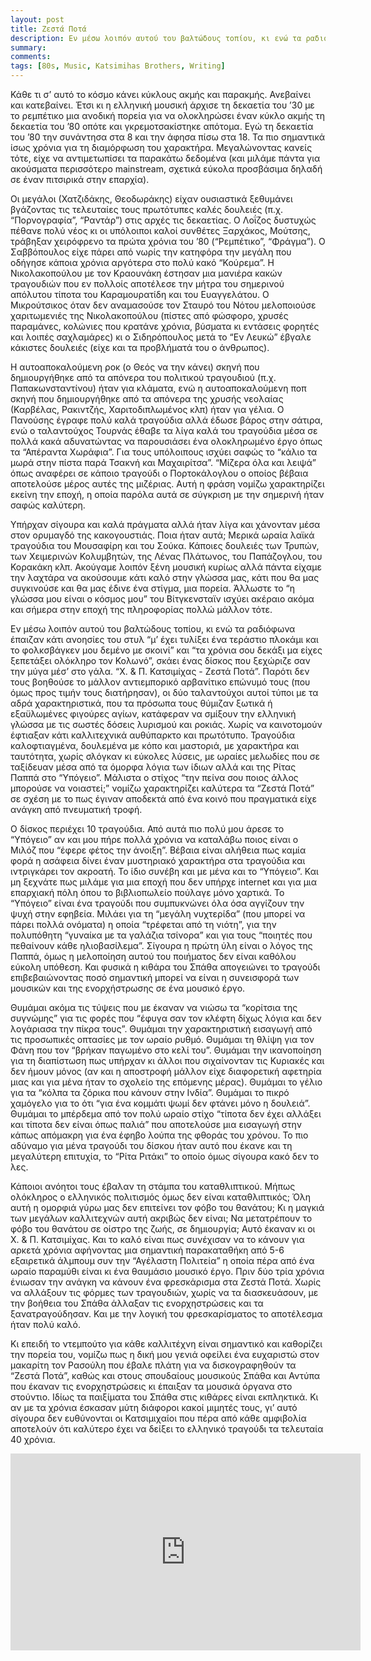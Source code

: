 ```yaml
---
layout: post
title: Ζεστά Ποτά
description: Εν μέσω λοιπόν αυτού του βαλτώδους τοπίου, κι ενώ τα ραδιόφωνα έπαιζαν κάτι ανοησίες του στυλ “μ’ έχει τυλίξει ένα τεράστιο πλοκάμι και το φολκσβάγκεν μου δεμένο με σκοινί” και “τα χρόνια σου δεκάξι μα είχες ξεπετάξει ολόκληρο τον Κολωνό”, σκάει ένας δίσκος που ξεχώριζε σαν την μύγα μέσ’ στο γάλα. “Χ. & Π. Κατσιμίχας - Ζεστά Ποτά”.
summary: 
comments: 
tags: [80s, Music, Katsimihas Brothers, Writing]
---
```


Κάθε τι σ’ αυτό το κόσμο κάνει κύκλους ακμής και παρακμής. Ανεβαίνει και κατεβαίνει. Έτσι κι η ελληνική μουσική άρχισε τη δεκαετία του ’30 με το ρεμπέτικο μια ανοδική πορεία για να ολοκληρώσει έναν κύκλο ακμής τη δεκαετία του ’80 οπότε και γκρεμοτσακίστηκε απότομα. Εγώ τη δεκαετία του ’80 την συνάντησα στα 8 και την άφησα πίσω στα 18. Τα πιο σημαντικά ίσως χρόνια για τη διαμόρφωση του χαρακτήρα. Μεγαλώνοντας κανείς τότε, είχε να αντιμετωπίσει τα παρακάτω δεδομένα (και μιλάμε πάντα για ακούσματα περισσότερο mainstream, σχετικά εύκολα προσβάσιμα δηλαδή σε έναν πιτσιρικά στην επαρχία).

Οι μεγάλοι (Χατζιδάκης, Θεοδωράκης) είχαν ουσιαστικά ξεθυμάνει βγάζοντας τις τελευταίες τους πρωτότυπες καλές δουλειές (π.χ. “Πορνογραφία”, “Ραντάρ”) στις αρχές τις δεκαετίας. Ο Λοΐζος δυστυχώς πέθανε πολύ νέος κι οι υπόλοιποι καλοί συνθέτες Ξαρχάκος, Μούτσης, τράβηξαν χειρόφρενο τα πρώτα χρόνια του ’80 (“Ρεμπέτικο”, “Φράγμα”). Ο Σαββόπουλος είχε πάρει από νωρίς την κατηφόρα την μεγάλη που οδήγησε κάποια χρόνια αργότερα στο πολύ κακό “Κούρεμα”. Η Νικολακοπούλου με τον Κραουνάκη έστησαν μια μανιέρα κακών τραγουδιών που εν πολλοίς αποτέλεσε την μήτρα του σημερινού απόλυτου τίποτα του Καραμουρατίδη και του Ευαγγελάτου. Ο Μικρούτσικος όταν δεν αναμασούσε τον Σταυρό του Νότου μελοποιούσε χαριτωμενιές της Νικολακοπούλου (πίστες από φώσφορο, χρυσές παραμάνες, κολώνιες που κρατάνε χρόνια, βύσματα κι εντάσεις φορητές και λοιπές σαχλαμάρες) κι ο Σιδηρόπουλος μετά το “Εν Λευκώ” έβγαλε κάκιστες δουλειές (είχε και τα προβλήματά του ο άνθρωπος).

Η αυτοαποκαλούμενη ροκ (ο Θεός να την κάνει) σκηνή που δημιουργήθηκε από τα απόνερα του πολιτικού τραγουδιού (π.χ. Παπακωνσταντίνου) ήταν για κλάματα, ενώ η αυτοαποκαλούμενη ποπ σκηνή που δημιουργήθηκε από τα απόνερα της χρυσής νεολαίας (Καρβέλας, Ρακιντζής, Χαριτοδιπλωμένος κλπ) ήταν για γέλια. Ο Πανούσης έγραφε πολύ καλά τραγούδια αλλά έδωσε βάρος στην σάτιρα, ενώ ο ταλαντούχος Τουρνάς έθαβε τα λίγα καλά του τραγούδια μέσα σε πολλά κακά αδυνατώντας να παρουσιάσει ένα ολοκληρωμένο έργο όπως τα “Απέραντα Χωράφια”. Για τους υπόλοιπους ισχύει σαφώς το “κάλιο τα μωρά στην πίστα παρά Τσακνή και Μαχαιρίτσα”. “Μίζερα όλα και λειψά” όπως αναφέρει σε κάποιο τραγούδι ο Πορτοκάλογλου ο οποίος βέβαια αποτελούσε μέρος αυτές της μιζέριας. Αυτή η φράση νομίζω χαρακτηρίζει εκείνη την εποχή, η οποία παρόλα αυτά σε σύγκριση με την σημερινή ήταν σαφώς καλύτερη.

Υπήρχαν σίγουρα και καλά πράγματα αλλά ήταν λίγα και χάνονταν μέσα στον ορυμαγδό της κακογουστιάς. Ποια ήταν αυτά; Μερικά ωραία λαϊκά τραγούδια του Μουσαφίρη και του Σούκα. Κάποιες δουλειές των Τρυπών, των Χειμερινών Κολυμβητών, της Λένας Πλάτωνος, του Παπάζογλου, του Κορακάκη κλπ. Ακούγαμε λοιπόν ξένη μουσική κυρίως αλλά πάντα είχαμε την λαχτάρα να ακούσουμε κάτι καλό στην γλώσσα μας, κάτι που θα μας συγκινούσε και θα μας έδινε ένα στίγμα, μια πορεία. Άλλωστε το “η γλώσσα μου είναι ο κόσμος μου” του Βίτγκενσταϊν ισχύει ακέραιο ακόμα και σήμερα στην εποχή της πληροφορίας πολλώ μάλλον τότε.

Εν μέσω λοιπόν αυτού του βαλτώδους τοπίου, κι ενώ τα ραδιόφωνα έπαιζαν κάτι ανοησίες του στυλ “μ’ έχει τυλίξει ένα τεράστιο πλοκάμι και το φολκσβάγκεν μου δεμένο με σκοινί” και “τα χρόνια σου δεκάξι μα είχες ξεπετάξει ολόκληρο τον Κολωνό”, σκάει ένας δίσκος που ξεχώριζε σαν την μύγα μέσ’ στο γάλα. “Χ. & Π. Κατσιμίχας - Ζεστά Ποτά”. Παρότι δεν τους βοηθούσε το μάλλον αντιεμπορικό αρβανίτικο επώνυμό τους (που όμως προς τιμήν τους διατήρησαν), οι δύο ταλαντούχοι αυτοί τύποι με τα αδρά χαρακτηριστικά, που τα πρόσωπα τους θύμιζαν ξωτικά ή εξαϋλωμένες φιγούρες αγίων, κατάφεραν να σμίξουν την ελληνική γλώσσα με τις σωστές δόσεις λυρισμού και ροκιάς. Χωρίς να καινοτομούν έφτιαξαν κάτι καλλιτεχνικά αυθύπαρκτο και πρωτότυπο. Τραγούδια καλοφτιαγμένα, δουλεμένα με κόπο και μαστοριά, με χαρακτήρα και ταυτότητα, χωρίς σλόγκαν κι εύκολες λύσεις, με ωραίες μελωδίες που σε ταξίδευαν μέσα από τα όμορφα λόγια των ίδιων αλλά και της Ρίτας Παππά στο “Υπόγειο”. Μάλιστα ο στίχος “την πείνα σου ποιος άλλος μπορούσε να νοιαστεί;” νομίζω χαρακτηρίζει καλύτερα τα “Ζεστά Ποτά” σε σχέση με το πως έγιναν αποδεκτά από ένα κοινό που πραγματικά είχε ανάγκη από πνευματική τροφή.

Ο δίσκος περιέχει 10 τραγούδια. Από αυτά πιο πολύ μου άρεσε το “Υπόγειο” αν και μου πήρε πολλά χρόνια να καταλάβω ποιος είναι ο Μιλόζ που “έφερε φέτος την άνοιξη”. Βέβαια είναι αλήθεια πως καμία φορά η ασάφεια δίνει έναν μυστηριακό χαρακτήρα στα τραγούδια και ιντριγκάρει τον ακροατή. Το ίδιο συνέβη και με μένα και το “Υπόγειο”. Και μη ξεχνάτε πως μιλάμε για μια εποχή που δεν υπήρχε internet και για μια επαρχιακή πόλη όπου το βιβλιοπωλείο πούλαγε μόνο χαρτικά. Το “Υπόγειο” είναι ένα τραγούδι που συμπυκνώνει όλα όσα αγγίζουν την ψυχή στην εφηβεία. Μιλάει για τη “μεγάλη νυχτερίδα” (που μπορεί να πάρει πολλά ονόματα) η οποία “τρέφεται από τη νιότη”, για την πολυπόθητη “γυναίκα με τα γαλάζια τσίνορα” και για τους “ποιητές που πεθαίνουν κάθε ηλιοβασίλεμα”. Σίγουρα η πρώτη ύλη είναι ο λόγος της Παππά, όμως η μελοποίηση αυτού του ποιήματος δεν είναι καθόλου εύκολη υπόθεση. Και φυσικά η κιθάρα του Σπάθα απογειώνει το τραγούδι επιβεβαιώνοντας ποσό σημαντική μπορεί να είναι η συνεισφορά των μουσικών και της ενορχήστρωσης σε ένα μουσικό έργο.

Θυμάμαι ακόμα τις τύψεις που με έκαναν να νιώσω τα “κορίτσια της συγνώμης” για τις φορές που “έφυγα σαν τον κλέφτη δίχως λόγια και δεν λογάριασα την πίκρα τους”. Θυμάμαι την χαρακτηριστική εισαγωγή από τις προσωπικές οπτασίες με τον ωραίο ρυθμό. Θυμάμαι τη θλίψη για τον Φάνη που τον “βρήκαν παγωμένο στο κελί του”. Θυμάμαι την ικανοποίηση για τη διαπίστωση πως υπήρχαν κι άλλοι που σιχαίνονταν τις Κυριακές και δεν ήμουν μόνος (αν και η αποστροφή μάλλον είχε διαφορετική αφετηρία μιας και για μένα ήταν το σχολείο της επόμενης μέρας). Θυμάμαι το γέλιο για τα “κόλπα τα ζόρικα που κάνουν στην Ινδία”. Θυμάμαι το πικρό χαμόγελο για το ότι “για ένα κομμάτι ψωμί δεν φτάνει μόνο η δουλειά”. Θυμάμαι το μπέρδεμα από τον πολύ ωραίο στίχο “τίποτα δεν έχει αλλάξει και τίποτα δεν είναι όπως παλιά” που αποτελούσε μια εισαγωγή στην κάπως απόμακρη για ένα έφηβο λούπα της φθοράς του χρόνου. Το πιο αδύναμο για μένα τραγούδι του δίσκου ήταν αυτό που έκανε και τη μεγαλύτερη επιτυχία, το “Ρίτα Ριτάκι” το οποίο όμως σίγουρα κακό δεν το λες.

Κάποιοι ανόητοι τους έβαλαν τη στάμπα του καταθλιπτικού. Μήπως ολόκληρος ο ελληνικός πολιτισμός όμως δεν είναι καταθλιπτικός; Όλη αυτή η ομορφιά γύρω μας δεν επιτείνει τον φόβο του θανάτου; Κι η μαγκιά των μεγάλων καλλιτεχνών αυτή ακριβώς δεν είναι; Να μετατρέπουν το φόβο του θανάτου σε οίστρο της ζωής, σε δημιουργία; Αυτό έκαναν κι οι Χ. & Π. Κατσιμίχας. Και το καλό είναι πως συνέχισαν να το κάνουν για αρκετά χρόνια αφήνοντας μια σημαντική παρακαταθήκη από 5-6 εξαιρετικά άλμπουμ συν την “Αγέλαστη Πολιτεία” η οποία πέρα από ένα ωραίο παραμύθι είναι κι ένα θαυμάσιο μουσικό έργο. Πριν δύο τρία χρόνια ένιωσαν την ανάγκη να κάνουν ένα φρεσκάρισμα στα Ζεστά Ποτά. Χωρίς να αλλάξουν τις φόρμες των τραγουδιών, χωρίς να τα διασκευάσουν, με την βοήθεια του Σπάθα άλλαξαν τις ενορχηστρώσεις και τα ξανατραγούδησαν. Και με την λογική του φρεσκαρίσματος το αποτέλεσμα ήταν πολύ καλό.

Κι επειδή το ντεμπούτο για κάθε καλλιτέχνη είναι σημαντικό και καθορίζει την πορεία του, νομίζω πως η δική μου γενιά οφείλει ένα ευχαριστώ στον μακαρίτη τον Ρασούλη που έβαλε πλάτη για να δισκογραφηθούν τα “Ζεστά Ποτά”, καθώς και στους σπουδαίους μουσικούς Σπάθα και Αντύπα που έκαναν τις ενορχηστρώσεις κι έπαιξαν τα μουσικά όργανα στο στούντιο. Ιδίως τα παιξίματα του Σπάθα στις κιθάρες είναι εκπληκτικά. Κι αν με τα χρόνια έσκασαν μύτη διάφοροι κακοί μιμητές τους, γι’ αυτό σίγουρα δεν ευθύνονται οι Κατσιμιχαίοι που πέρα από κάθε αμφιβολία αποτελούν ότι καλύτερο έχει να δείξει το ελληνικό τραγούδι τα τελευταία 40 χρόνια.

<div class="youtube-embed-container">
	<iframe width="560" height="315" src="https://www.youtube.com/embed/1nCouiHT26A" title="YouTube video player" frameborder="0" allow="accelerometer; autoplay; clipboard-write; encrypted-media; gyroscope; picture-in-picture" allowfullscreen></iframe>
</div>